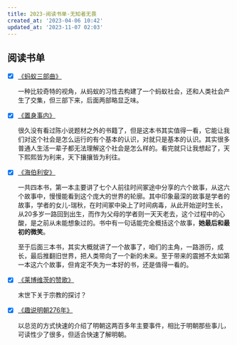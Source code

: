 ```yaml
---
title: 2023-阅读书单-无知者无畏
created_at: '2023-04-06 10:42'
updated_at: '2023-11-07 02:03'
---
```



## 阅读书单

- [x] [《蚂蚁三部曲》](https://book.douban.com/subject/35324442/)

    一种比较奇特的视角，从蚂蚁的习性去构建了一个蚂蚁社会，还和人类社会产生了交集，但三部下来，后面两部略显乏味。

- [x] [《置身事内》](https://book.douban.com/subject/35546622/)

    很久没有看过陈小说题材之外的书籍了，但是这本书其实值得一看，它能让我们对这个社会是怎么运行的有个基本的认识，对就只是基本的认识。其实很多普通人生活一辈子都无法理解这个社会是怎么样的。看完就只让我想起了，天下熙熙皆为利来，天下攘攘皆为利往。

- [x] [《海伯利安》](https://book.douban.com/subject/27117515/)

    一共四本书，第一本主要讲了七个人前往时间冢途中分享的六个故事，从这六个故事中，慢慢能看到这个庞大的世界的轮廓。其中印象最深的故事是学者的故事，学者的女儿-瑞秋，在时间冢中染上了时间病毒，从此开始逆时生长，从20多岁一路回到出生，而作为父母的学者则一天天老去，这个过程中的心酸，是之前从未能想象过的。书中有一句话能完全概括这个故事，**她最后和最初的微笑**。

    至于后面三本书，其实大概就讲了一个故事了，咱们的主角，一路游历，成长，最后推翻旧世界，把人类带向了一个新的未来。至于带来的震撼不太如第一本这六个故事，但肯定不失为一本好的书，还是值得一看的。

- [x] [《莱博维茨的赞歌》](https://book.douban.com/subject/1310155/)
    
    末世下关于宗教的探讨？

- [x] [《趣说明朝276年》](https://weread.qq.com/web/bookDetail/394323d0813ab8286g019b95)

    以总览的方式快速的介绍了明朝这两百多年主要事件，相比于明朝那些事儿，可读性少了很多，但适合快速了解明朝。
